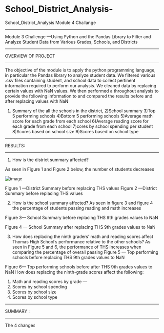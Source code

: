 # School_District_Analysis-
School_District_Analysis Module 4 Challange

______________________________________________________________________
Module 3 Challenge —Using Python and the Pandas Library to Filter and Analyze Student Data from Various Grades, Schools, and Districts
______________________________________________________________________

OVERVIEW OF PROJECT 
______________________________________________________________________
The objective of the module is to apply the python programming language, in particular the Pandas library to analyze student data. We filtered various .csv files containing student, and school data to collect pertinent information required to perform our analysis. We cleaned data by replacing certain values with NaN values. We then performed a throughout analysis to provide the following information to and compared the results before and after replacing values with NaN

1) Summary of the all the schools in the district,
2)School summary
3)Top 5 performing schools 
4)Bottom 5 performing schools 
5)Average math score for each grade from each school 
6)Average  reading score for each grade from each school
7)cores by school spending per student 
8)Scores based on school size 
9)Scores based on school type 	
______________________________________________________________________
RESULTS:
______________________________________________________________________

1) How is the district summary affected? 

As seen in Figure 1 and Figure 2 below, the number of students decreases 

![image](https://user-images.githubusercontent.com/103878061/195532005-d5b9bd5e-60e0-4b8e-bf11-2f6f491fb9d3.png)

Figure 1 —District Summary before replacing THS values 
Figure 2 —District Summary before replacing THS values

2) How is the school summary affected?
As seen in figure 3 and figure 4 the percentage of students passing reading and math increases 

Figure 3— School Summary before replacing THS 9th grades values to NaN








Figure 4 — School Summary after replacing THS 9th grades values to NaN

3) How does replacing the ninth graders’ math and reading scores affect Thomas High School’s performance relative to the other schools?
As seen in Figure 5 and 6, the performance of THS increases when comparing the percentage of overall passing 
Figure 5 — Top performing schools before replacing THS 9th grades values to NaN

Figure 6— Top performing schools before after THS 9th grades values to NaN
How does replacing the ninth-grade scores affect the following:
1) Math and reading scores by grade — 
2) Scores by school spending
3) Scores by school size
4) Scores by school type

______________________________________________________________________
SUMMARY :
______________________________________________________________________

The 4 changes 
